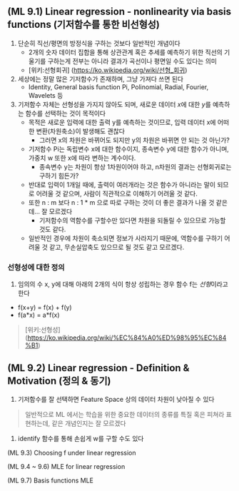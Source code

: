 ## (ML 9.1) Linear regression - nonlinearity via basis functions (기저함수를 통한 비선형성)
1. 단순히 직선/평면의 방정식을 구하는 것보다 일반적인 개념이다
    * 2개의 숫자 데이터 집합을 통해 상관관계 혹은 추세를 예측하기 위한 직선의 기울기를 구하는게 전부는 아니라 결과가 곡선이나 평면일 수도 있다는 의미
    * [위키:선형회귀] (https://ko.wikipedia.org/wiki/선형_회귀)
1. 세상에는 정말 많은 기저함수가 존재하며, 그냥 가져다 쓰면 된다
    * Identity, General basis function Pi, Polinomial, Radial, Fourier, Wavelets 등 
1. 기저함수 자체는 선형성을 가지지 않아도 되며, 새로운 데이터 *x*에 대한 *y*를 예측하는 함수를 선택하는 것이 목적이다
    * 목적은 새로운 입력에 대한 출력 y를 예측하는 것이므로, 입력 데이터 x에 어떠한 변환(차원축소)이 발생해도 괜찮다
        * 그러면 x의 차원은 바뀌어도 되지만 y의 차원은 바뀌면 안 되는 것 아닌가?
    * 기저함수 Pi는 독립변수 x에 대한 함수이지, 종속변수 y에 대한 함수가 아니며, 가중치 w 또한 x에 따라 변하는 계수이다.
        * 종속변수 y는 차원이 항상 1차원이어야 하고, n차원의 결과는 선형회귀로는 구하기 힘든가?
    * 반대로 입력이 1개일 때에, 출력이 여러개라는 것은 함수가 아니라는 말이 되므로 어려울 것 같으며, 사람이 직관적으로 이해하기 어려울 것 같다.
    * 또한 n : m 보다 n : 1 * m 으로 따로 구하는 것이 더 좋은 결과가 나올 것 같은데... 잘 모르겠다
        * 기저함수의 역함수를 구할수만 있다면 차원을 되돌릴 수 있으므로 가능할 것도 같다.
    * 일반적인 경우에 차원이 축소되면 정보가 사라지기 때문에, 역함수를 구하기 어려울 것 같고, 무손실압축도 있으므로 될 것도 같고 모르겠다.


### 선형성에 대한 정의
1. 임의의 수 x, y에 대해 아래의 2개의 식이 항상 성립하는 경우 함수 f는 *선형*이라고 한다
* f(x+y) = f(x) + f(y) 
* f(a\*x) = a\*f(x)
> [위키:선형성] (https://ko.wikipedia.org/wiki/%EC%84%A0%ED%98%95%EC%84%B1)


## (ML 9.2) Linear regression - Definition & Motivation (정의 & 동기)
1. 기저함수를 잘 선택하면 Feature Space 상의 데이터 차원이 낮아질 수 있다
> 일반적으로 ML 에서는 학습을 위한 중요한 데이터의 종류를 특질 혹은 피쳐라 표현하는데, 같은 개념인지는 잘 모르겠다
1. identify 함수를 통해 손쉽게 w를 구할 수도 있다

(ML 9.3) Choosing f under linear regression

(ML 9.4 ~ 9.6) MLE for linear regression

(ML 9.7) Basis functions MLE

